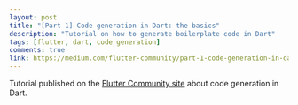 ```yaml
---
layout: post
title: "[Part 1] Code generation in Dart: the basics"
description: "Tutorial on how to generate boilerplate code in Dart"
tags: [flutter, dart, code generation]
comments: true
link: https://medium.com/flutter-community/part-1-code-generation-in-dart-the-basics-3127f4c842cc
---
```


Tutorial published on the [Flutter Community site](https://medium.com/flutter-community) about code generation in Dart.